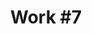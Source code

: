 ---
id_key: '14'
image: image_00042.jpg
thumbnail: thumb_image_00042.jpg
title: 'Work #7'
dimensions: 200 × 250
medium: Acrylic on canvas
work-year: '2009'
artist: Katelyn Darcy  
notes: Lorem gibson shanty town car Tokyo assassin sentient spook yiheyuan filters
  systema Bosozoku city mimetic polycarbon suits Korsakov's motion gentlemen loser
  dolphin temperfoam biochip personality uplink Night City.
galleries: "[apple \\, lemon]"
permalink: "/new/14.html"
layout: single-work
---